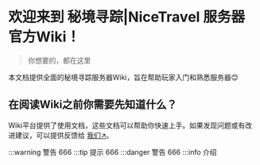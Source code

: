 # 欢迎来到 **秘境寻踪|NiceTravel** 服务器官方Wiki！
> 你想要的，都在这里

本文档提供全面的秘境寻踪服务器Wiki，旨在帮助玩家入门和熟悉服务器😊



## 在阅读Wiki之前你需要先知道什么？

Wiki平台提供了使用文档，这些文档可以帮助你快速上手。如果发现问题或有改进建议，可以提供反馈给 [我们↗](./aboutus.md)。

:::warning 警告
666
:::tip 提示
666
:::danger 警告
666
:::info 介绍
